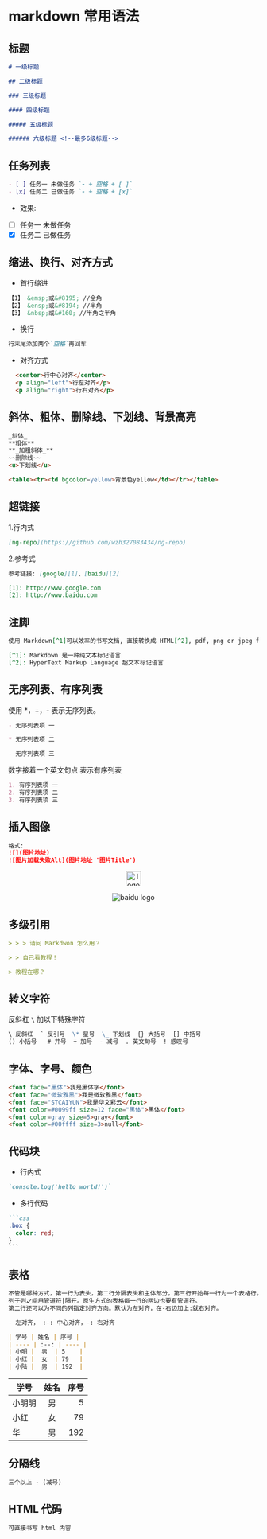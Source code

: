 # markdown 常用语法

## 标题

```md
# 一级标题

## 二级标题

### 三级标题

#### 四级标题

##### 五级标题

###### 六级标题 <!--最多6级标题-->
```

## 任务列表

```md
- [ ] 任务一 未做任务 `- + 空格 + [ ]`
- [x] 任务二 已做任务 `- + 空格 + [x]`
```

- 效果:
- [ ] 任务一 未做任务
- [x] 任务二 已做任务

## 缩进、换行、对齐方式

- 首行缩进

```md
【1】 &emsp;或&#8195; //全角
【2】 &ensp;或&#8194; //半角
【3】 &nbsp;或&#160; //半角之半角
```

- 换行

```md
行末尾添加两个`空格`再回车
```

- 对齐方式

```md
  <center>行中心对齐</center>
  <p align="left">行左对齐</p>
  <p align="right">行右对齐</p>
```

## 斜体、粗体、删除线、下划线、背景高亮

```md
_斜体_
**粗体**
**_加粗斜体_**
~~删除线~~
<u>下划线</u>

<table><tr><td bgcolor=yellow>背景色yellow</td></tr></table>
```

## 超链接

1.行内式

```md
[ng-repo](https://github.com/wzh327083434/ng-repo)
```

2.参考式

```md
参考链接: [google][1]、[baidu][2]

[1]: http://www.google.com
[2]: http://www.baidu.com
```

## 注脚

```md
使用 Markdown[^1]可以效率的书写文档, 直接转换成 HTML[^2], pdf, png or jpeg files。

[^1]: Markdown 是一种纯文本标记语言
[^2]: HyperText Markup Language 超文本标记语言
```

## 无序列表、有序列表

使用 \*，+，- 表示无序列表。

```md
- 无序列表项 一

* 无序列表项 二

- 无序列表项 三
```

数字接着一个英文句点 表示有序列表

```md
1. 有序列表项 一
2. 有序列表项 二
3. 有序列表项 三
```

## 插入图像

```md
格式:
![](图片地址)
![图片加载失败Alt](图片地址 '图片Title')
```

<center>
<img width="30px" height="30px" title="logo" alt="logo" src="/docs/assets/img/logo.svg"/>
</center>

<center>

![baidu logo](https://www.baidu.com/img/baidu_jgylogo3.gif '图片Title')

</center>

## 多级引用

```md
> > > 请问 Markdwon 怎么用？

> > 自己看教程！

> 教程在哪？
```

## 转义字符

反斜杠 `\` 加以下特殊字符

```md
\ 反斜杠  ` 反引号  \* 星号  \_ 下划线  {} 大括号  [] 中括号  
() 小括号   # 井号  + 加号  - 减号  . 英文句号  ! 感叹号
```

## 字体、字号、颜色

```md
<font face="黑体">我是黑体字</font>
<font face="微软雅黑">我是微软雅黑</font>
<font face="STCAIYUN">我是华文彩云</font>
<font color=#0099ff size=12 face="黑体">黑体</font>
<font color=gray size=5>gray</font>
<font color=#00ffff size=3>null</font>
```

## 代码块

- 行内式

```md
`console.log('hello world!')`
```

- 多行代码

````md
```css
.box {
  color: red;
}
```
````

## 表格

```md
不管是哪种方式，第一行为表头，第二行分隔表头和主体部分，第三行开始每一行为一个表格行。
列于列之间用管道符|隔开。原生方式的表格每一行的两边也要有管道符。
第二行还可以为不同的列指定对齐方向。默认为左对齐，在-右边加上:就右对齐。

- 左对齐， :-: 中心对齐，-: 右对齐

| 学号 | 姓名 | 序号 |
| ---- | :--: | ---- |
| 小明 |  男  | 5    |
| 小红 |  女  | 79   |
| 小陆 |  男  | 192  |
```

| 学号   | 姓名 | 序号 |
| ------ | :--: | ---: |
| 小明明 |  男  |    5 |
| 小红   |  女  |   79 |
| 华     |  男  |  192 |

## 分隔线

```md
三个以上 - (减号)
```

## HTML 代码

```md
可直接书写 html 内容
```
